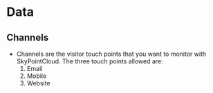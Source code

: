 # Data

## Channels
- Channels are the visitor touch points that you want to monitor with SkyPointCloud. The three touch points allowed are:
    1. Email
    2. Mobile
    3. Website